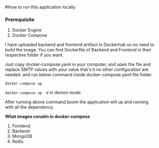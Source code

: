 
#How to run this application locally

### Prerequisite
1. Docker Engine
2. Docker Compose

I have uploaded backend and frontend artifact in Dockerhub so no need to build the image.
You can find Dockerfile of Backend and Frontend in their respective folder if you want.


Just copy docker-compose.yaml in your computer, and open the file and replace SMTP values with your value that's it no other configuration are needed. and run below command inside docker-compose.yaml file folder.

`docker-compose up`

`docker-compose up -d` in demon mode

After running above command boom the application will up and running with all the dependency.

**What images conatin in docker-compose**
1. Forntend
2. Backend
3. MongoDB
4. Redis
